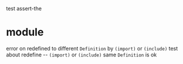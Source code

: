 test assert-the

# module

error on redefined to different `Definition` by `(import)` or `(include)`
test about redefine -- `(import)` or `(include)` same `Definition` is ok
